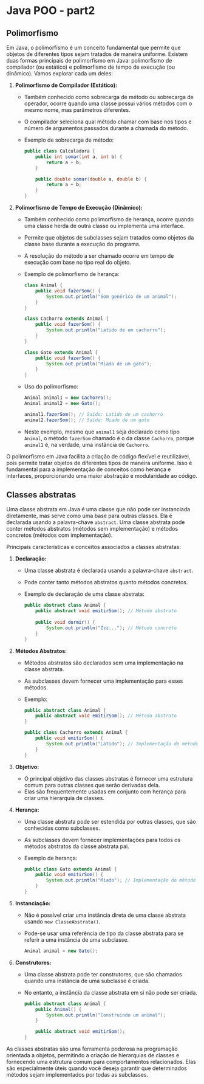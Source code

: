 # Java POO - part2

## Polimorfismo

Em Java, o polimorfismo é um conceito fundamental que permite que objetos de diferentes tipos sejam tratados de maneira uniforme. Existem duas formas principais de polimorfismo em Java: polimorfismo de compilador (ou estático) e polimorfismo de tempo de execução (ou dinâmico). Vamos explorar cada um deles:

1. **Polimorfismo de Compilador (Estático):**
   - Também conhecido como sobrecarga de método ou sobrecarga de operador, ocorre quando uma classe possui vários métodos com o mesmo nome, mas parâmetros diferentes.
   - O compilador seleciona qual método chamar com base nos tipos e número de argumentos passados durante a chamada do método.
   - Exemplo de sobrecarga de método:

     ```java
     public class Calculadora {
         public int somar(int a, int b) {
             return a + b;
         }

         public double somar(double a, double b) {
             return a + b;
         }
     }
     ```

2. **Polimorfismo de Tempo de Execução (Dinâmico):**
   - Também conhecido como polimorfismo de herança, ocorre quando uma classe herda de outra classe ou implementa uma interface.
   - Permite que objetos de subclasses sejam tratados como objetos da classe base durante a execução do programa.
   - A resolução do método a ser chamado ocorre em tempo de execução com base no tipo real do objeto.
   - Exemplo de polimorfismo de herança:

     ```java
     class Animal {
         public void fazerSom() {
             System.out.println("Som genérico de um animal");
         }
     }

     class Cachorro extends Animal {
         public void fazerSom() {
             System.out.println("Latido de um cachorro");
         }
     }

     class Gato extends Animal {
         public void fazerSom() {
             System.out.println("Miado de um gato");
         }
     }
     ```

   - Uso do polimorfismo:

     ```java
     Animal animal1 = new Cachorro();
     Animal animal2 = new Gato();

     animal1.fazerSom(); // Saída: Latido de um cachorro
     animal2.fazerSom(); // Saída: Miado de um gato
     ```

   - Neste exemplo, mesmo que `animal1` seja declarado como tipo `Animal`, o método `fazerSom` chamado é o da classe `Cachorro`, porque `animal1` é, na verdade, uma instância de `Cachorro`.

O polimorfismo em Java facilita a criação de código flexível e reutilizável, pois permite tratar objetos de diferentes tipos de maneira uniforme. Isso é fundamental para a implementação de conceitos como herança e interfaces, proporcionando uma maior abstração e modularidade ao código.

## Classes abstratas

Uma classe abstrata em Java é uma classe que não pode ser instanciada diretamente, mas serve como uma base para outras classes. Ela é declarada usando a palavra-chave `abstract`. Uma classe abstrata pode conter métodos abstratos (métodos sem implementação) e métodos concretos (métodos com implementação).

Principais características e conceitos associados a classes abstratas:

1. **Declaração:**
   - Uma classe abstrata é declarada usando a palavra-chave `abstract`.
   - Pode conter tanto métodos abstratos quanto métodos concretos.
   - Exemplo de declaração de uma classe abstrata:

     ```java
     public abstract class Animal {
         public abstract void emitirSom(); // Método abstrato
         
         public void dormir() {
             System.out.println("Zzz..."); // Método concreto
         }
     }
     ```

2. **Métodos Abstratos:**
   - Métodos abstratos são declarados sem uma implementação na classe abstrata.
   - As subclasses devem fornecer uma implementação para esses métodos.
   - Exemplo:

     ```java
     public abstract class Animal {
         public abstract void emitirSom(); // Método abstrato
     }

     public class Cachorro extends Animal {
         public void emitirSom() {
             System.out.println("Latido"); // Implementação do método abstrato
         }
     }
     ```

3. **Objetivo:**
   - O principal objetivo das classes abstratas é fornecer uma estrutura comum para outras classes que serão derivadas dela.
   - Elas são frequentemente usadas em conjunto com herança para criar uma hierarquia de classes.

4. **Herança:**
   - Uma classe abstrata pode ser estendida por outras classes, que são conhecidas como subclasses.
   - As subclasses devem fornecer implementações para todos os métodos abstratos da classe abstrata pai.
   - Exemplo de herança:

     ```java
     public class Gato extends Animal {
         public void emitirSom() {
             System.out.println("Miado"); // Implementação do método abstrato
         }
     }
     ```

5. **Instanciação:**
   - Não é possível criar uma instância direta de uma classe abstrata usando `new ClasseAbstrata()`.
   - Pode-se usar uma referência de tipo da classe abstrata para se referir a uma instância de uma subclasse.

     ```java
     Animal animal = new Gato();
     ```

6. **Construtores:**
   - Uma classe abstrata pode ter construtores, que são chamados quando uma instância de uma subclasse é criada.
   - No entanto, a instância da classe abstrata em si não pode ser criada.

     ```java
     public abstract class Animal {
         public Animal() {
             System.out.println("Construindo um animal");
         }

         public abstract void emitirSom();
     }
     ```

As classes abstratas são uma ferramenta poderosa na programação orientada a objetos, permitindo a criação de hierarquias de classes e fornecendo uma estrutura comum para comportamentos relacionados. Elas são especialmente úteis quando você deseja garantir que determinados métodos sejam implementados por todas as subclasses.
